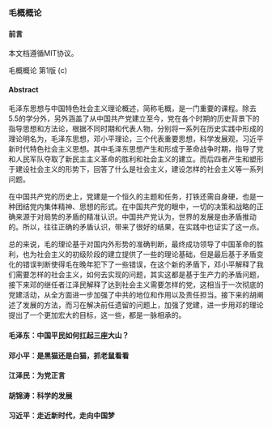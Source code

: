 ### 毛概概论

#### 前言

本文档遵循MIT协议。

毛概概论 第1版  (c) <zyh>

#### Abstract

毛泽东思想与中国特色社会主义理论概述，简称毛概，是一门重要的课程。除去5.5的学分外，另外涵盖了从中国共产党建立至今，党在各个时期的历史背景下的指导思想和方法论，根据不同时期和代表人物，分别将一系列在历史实践中形成的理论明名为，毛泽东思想，邓小平理论，三个代表重要思想，科学发展观，习近平新时代特色社会主义思想。其中毛泽东思想产生和形成于革命战争时期，指导了党和人民军队夺取了新民主主义革命的胜利和社会主义的建立。而后四者产生和塑形于建设社会主义的形势下，回答了什么是社会主义，建设怎样的社会主义等一系列问题。

在中国共产党的历史上，党建是一个恒久的主题和任务，打铁还需自身硬，也是一种团结党内集体精神、思想的形式。在中国共产党的眼中，一切的决策和战略的正确来源于对局势的矛盾的精准认识。中国共产党认为，世界的发展是由矛盾推动的。所以，往往正确的矛盾认识，带来了很好的结果，在实践中也证实了这一点。

总的来说，毛的理论基于对国内外形势的准确判断，最终成功领导了中国革命的胜利，也为社会主义的初级阶段的建立提供了一些的理论基础，但是最后基于矛盾变化的错误判断使得毛在晚年犯下了一些错误，在这个新的矛盾下，邓小平解释了我们需要怎样的社会主义，如何去实现的问题，其实这都是基于生产力的矛盾问题，接下来邓的继任者江泽民解释了达到社会主义需要怎样的党，这相当于一次彻底的党建活动，从全方面进一步加强了中共的地位和作用以及责任担当。接下来的胡阐述了发展的方法，而习在解决前任遗留的问题上，加强了党建，进一步用邓的理论提出了一个更加宏大的目标，这一些，都是一脉相承的。

#### 毛泽东：中国平民如何扛起三座大山？

#### 邓小平：是黑猫还是白猫，抓老鼠看看

#### 江泽民：为党正言

#### 胡锦涛：科学的发展

#### 习近平：走近新时代，走向中国梦



